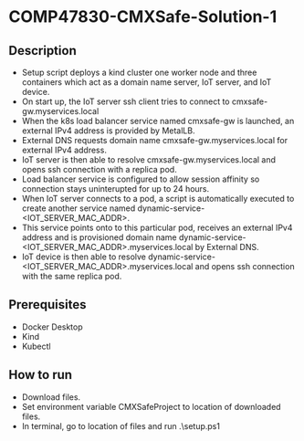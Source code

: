 # COMP47830-CMXSafe-Solution-1

## Description
- Setup script deploys a kind cluster one worker node and three containers which act as a domain name server, IoT server, and IoT device.
- On start up, the IoT server ssh client tries to connect to cmxsafe-gw.myservices.local
- When the k8s load balancer service named cmxsafe-gw is launched, an external IPv4 address is provided by MetalLB.
- External DNS requests domain name cmxsafe-gw.myservices.local for external IPv4 address.
- IoT server is then able to resolve cmxsafe-gw.myservices.local and opens ssh connection with a replica pod.
- Load balancer service is configured to allow session affinity so connection stays uninterupted for up to 24 hours.
- When IoT server connects to a pod, a script is automatically executed to create another service named dynamic-service-<IOT_SERVER_MAC_ADDR>.
- This service points onto to this particular pod, receives an external IPv4 address and is provisioned domain name dynamic-service-<IOT_SERVER_MAC_ADDR>.myservices.local by External DNS.
- IoT device is then able to resolve dynamic-service-<IOT_SERVER_MAC_ADDR>.myservices.local and opens ssh connection with the same replica pod.

## Prerequisites
- Docker Desktop
- Kind
- Kubectl

## How to run
- Download files.
- Set environment variable CMXSafeProject to location of downloaded files.
- In terminal, go to location of files and run
  .\setup.ps1

